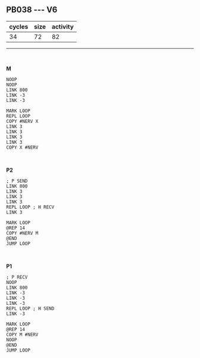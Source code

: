 ## PB038 --- V6

| cycles | size | activity |
| ------ | ---- | -------- |
| 34 | 72 | 82 |
<hr>
<br>

**M**

```
NOOP
NOOP
LINK 800
LINK -3
LINK -3

MARK LOOP
REPL LOOP
COPY #NERV X
LINK 3
LINK 3
LINK 3
LINK 3
COPY X #NERV
```

<br>

**P2**

```
; P SEND
LINK 800
LINK 3
LINK 3
LINK 3
REPL LOOP ; H RECV
LINK 3

MARK LOOP
@REP 14
COPY #NERV M
@END
JUMP LOOP
```

<br>

**P1**

```
; P RECV
NOOP
LINK 800
LINK -3
LINK -3
LINK -3
REPL LOOP ; H SEND
LINK -3

MARK LOOP
@REP 14
COPY M #NERV
NOOP
@END
JUMP LOOP
```
